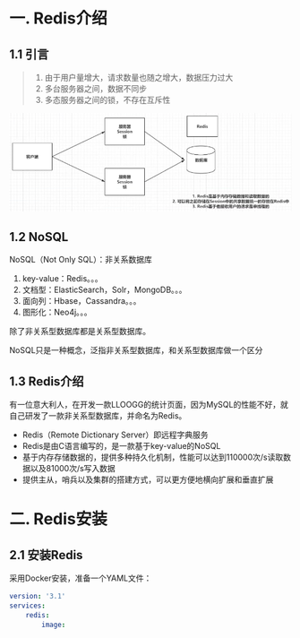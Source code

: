 # 一. Redis介绍

## 1.1 引言

>1. 由于用户量增大，请求数量也随之增大，数据压力过大
>2. 多台服务器之间，数据不同步
>3. 多态服务器之间的锁，不存在互斥性

![20220530204310](https://raw.githubusercontent.com/neicun1024/PicBed/main/images_for_markdown/20220530204310.png)

## 1.2 NoSQL

NoSQL（Not Only SQL）：非关系数据库
1. key-value：Redis。。。
2. 文档型：ElasticSearch，Solr，MongoDB。。。
3. 面向列：Hbase，Cassandra。。。
4. 图形化：Neo4j。。。

除了非关系型数据库都是关系型数据库。

NoSQL只是一种概念，泛指非关系型数据库，和关系型数据库做一个区分

## 1.3 Redis介绍

有一位意大利人，在开发一款LLOOGG的统计页面，因为MySQL的性能不好，就自己研发了一款非关系型数据库，并命名为Redis。

- Redis（Remote Dictionary Server）即远程字典服务
- Redis是由C语言编写的，是一款基于key-value的NoSQL
- 基于内存存储数据的，提供多种持久化机制，性能可以达到110000次/s读取数据以及81000次/s写入数据
- 提供主从，哨兵以及集群的搭建方式，可以更方便地横向扩展和垂直扩展

# 二. Redis安装

## 2.1  安装Redis

采用Docker安装，准备一个YAML文件：
```yml
version: '3.1'
services:
    redis: 
        image:
```